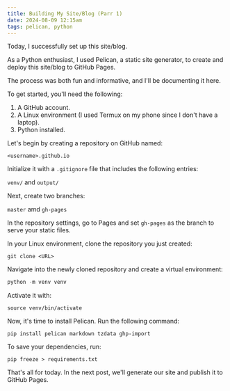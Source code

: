 ```yaml
---
title: Building My Site/Blog (Parr 1)
date: 2024-08-09 12:15am
tags: pelican, python
---
```


Today, I successfully set up this site/blog.

As a Python enthusiast, I used Pelican, a static site generator, to create and deploy this site/blog to GitHub Pages.

The process was both fun and informative, and I'll be documenting it here.

To get started, you'll need the following:

1. A GitHub account.
2. A Linux environment (I used Termux on my phone since I don't have a laptop).
3. Python installed.

Let's begin by creating a repository on GitHub named:

```
<username>.github.io
```

Initialize it with a `.gitignore` file that includes the following entries:

`venv/` and `output/`

Next, create two branches: 

`master` amd `gh-pages`

In the repository settings, go to Pages and set `gh-pages` as the branch to serve your static files.

In your Linux environment, clone the repository you just created:

```
git clone <URL>
```

Navigate into the newly cloned repository and create a virtual environment:

```python
python -m venv venv
```

Activate it with:

```
source venv/bin/activate
```

Now, it's time to install Pelican. Run the following command:

```
pip install pelican markdown tzdata ghp-import
```

To save your dependencies, run:

```
pip freeze > requirements.txt
```

That's all for today. In the next post, we'll generate our site and publish it to GitHub Pages.
